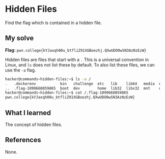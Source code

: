 # Hidden Files
Find the flag which is contained in a hidden file.

## My solve
**Flag:** `pwn.college{kYJaxqh00u_btfliZ91XGBoezhj.QXwUDO0wSN3AzNzEzW}`

Hidden files are files that start with a `.` 
This is a universal convention in Linux, and `ls` does not list these by default.
To also list these files, we can use the `-a` flag.
```bash
hacker@commands~hidden-files:~$ ls -a /
.   .dockerenv           bin   challenge  etc   lib    lib64   media  nix  proc  run   srv  tmp  var
..  .flag-1099660859865  boot  dev        home  lib32  libx32  mnt    opt  root  sbin  sys  usr
hacker@commands~hidden-files:~$ cat /.flag-1099660859865 
pwn.college{kYJaxqh00u_btfliZ91XGBoezhj.QXwUDO0wSN3AzNzEzW}
```

## What I learned
The concept of hidden files.

## References 
None.